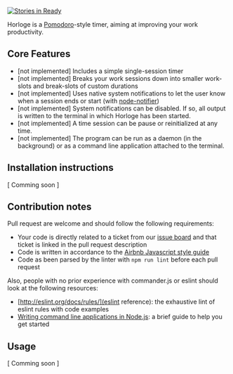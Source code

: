 [![Stories in Ready](https://badge.waffle.io/iteratehackerspace/horloge.png?label=ready&title=Ready)](http://waffle.io/iteratehackerspace/horloge)

Horloge is a [Pomodoro](http://cirillocompany.de/pages/pomodoro-technique)-style timer, aiming at improving your work productivity.

## Core Features

* [not implemented] Includes a simple single-session timer
* [not implemented] Breaks your work sessions down into smaller work-slots and break-slots of custom durations
* [not implemented] Uses native system notifications to let the user know when a session ends or start (with [node-notifier](https://github.com/mikaelbr/node-notifier))
* [not implemented] System notifications can be disabled. If so, all output is written to the terminal in which Horloge has been started.
* [not implemented] A time session can be pause or reinitialized at any time.
* [not implemented] The program can be run as a daemon (in the background) or as a command line application attached to the terminal.

## Installation instructions

[ Comming soon ]

## Contribution notes

Pull request are welcome and should follow the following requirements:

- Your code is directly related to a ticket from our [issue board](https://github.com/iteratehackerspace/horloge/issues/) and that ticket is linked in the pull request description
- Code is written in accordance to the [Airbnb Javascript style guide](https://github.com/airbnb/javascript/)
- Code as been parsed by the linter with `npm run lint` before each pull request

Also, people with no prior experience with commander.js or eslint should look at the following resources:

- [http://eslint.org/docs/rules/](eslint reference): the exhaustive lint of eslint rules with code examples
- [Writing command line applications in Node.js](https://medium.freecodecamp.com/writing-command-line-applications-in-nodejs-2cf8327eee2#.liebnbpwt): a brief guide to help you get started


## Usage

[ Comming soon ]

